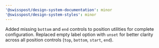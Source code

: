 ```yaml
---
'@swisspost/design-system-documentation': minor
'@swisspost/design-system-styles': minor
---
```


Added missing `bottom` and `end` controls to position utilities for complete configuration. Replaced empty label option with `unset` for better clarity across all position controls (`top`, `bottom`, `start`, `end`).
